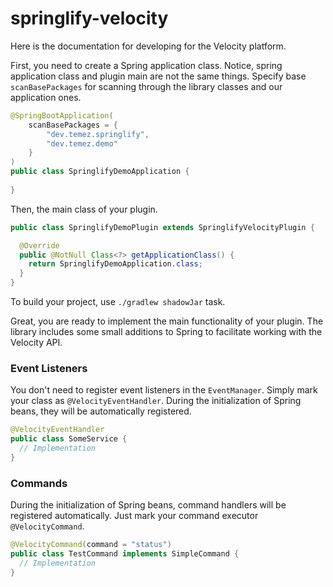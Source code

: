 # springlify-velocity

Here is the documentation for developing for the Velocity platform.

First, you need to create a Spring application class. Notice, spring application class and plugin main are not the same things.
Specify base `scanBasePackages` for scanning through the library classes and our application ones.

```java
@SpringBootApplication(
    scanBasePackages = {
        "dev.temez.springlify",
        "dev.temez.demo"
    }
)
public class SpringlifyDemoApplication {
  
}
```

Then, the main class of your plugin.

```java
public class SpringlifyDemoPlugin extends SpringlifyVelocityPlugin {

  @Override
  public @NotNull Class<?> getApplicationClass() {
    return SpringlifyDemoApplication.class;
  }
}
```

To build your project, use `./gradlew shadowJar` task.

Great, you are ready to implement the main functionality of your plugin.
The library includes some small additions to Spring to facilitate working with the Velocity API.

### Event Listeners

You don't need to register event listeners in the `EventManager`. Simply mark your class as `@VelocityEventHandler`.
During the initialization of Spring beans, they will be automatically registered.

```java
@VelocityEventHandler
public class SomeService {
  // Implementation
}
```

### Commands

During the initialization of Spring beans, command handlers will be registered automatically.
Just mark your command executor `@VelocityCommand`.

```java
@VelocityCommand(command = "status")
public class TestCommand implements SimpleCommand {
  // Implementation
}
```